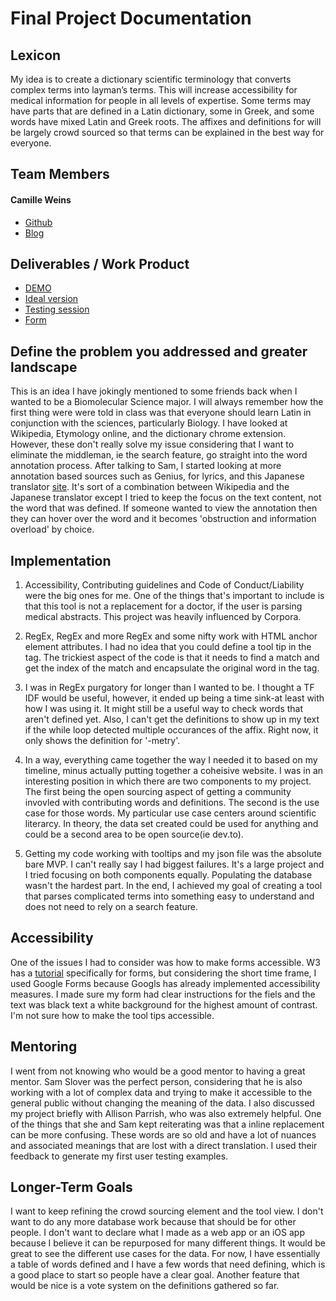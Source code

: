 # Final Project Documentation

## Lexicon

My idea is to create a dictionary scientific terminology that converts complex terms into layman’s terms. This will increase accessibility for medical information for people in all levels of expertise. Some terms may have parts that are defined in a Latin dictionary, some in Greek, and some words have mixed Latin and Greek roots. The affixes and definitions for will be largely crowd sourced so that terms can be explained in the best way for everyone.

## Team Members
#### Camille Weins
* [Github](https://github.com/camilleweins)
* [Blog](https://medium.com/@camilleweins)

## Deliverables / Work Product
* [DEMO](http://www.camilleweins.com/lexicon/)
* [Ideal version](https://editor.p5js.org/cweins/full/ryayP4p14)
* [Testing session](https://github.com/camilleweins/ITP-Open-Source-Studio-Final/blob/master/test.md)
* [Form](https://goo.gl/forms/4R3qRpncoqISVEEr1)

## Define the problem you addressed and greater landscape

This is an idea I have jokingly mentioned to some friends back when I wanted to be a Biomolecular Science major. I will always remember how the first thing were were told in class was that everyone should learn Latin in conjunction with the sciences, particularly Biology. I have looked at Wikipedia, Etymology online, and the dictionary chrome extension. However, these don't really solve my issue considering that I want to eliminate the middleman, ie the search feature, go straight into the word annotation process. After talking to Sam, I started looking at more annotation based sources such as Genius, for lyrics, and this Japanese translator [site](https://j-talk.com/convert). It's sort of a combination between Wikipedia and the Japanese translator except I tried to keep the focus on the text content, not the word that was defined. If someone wanted to view the annotation then they can hover over the word and it becomes 'obstruction and information overload' by choice. 

## Implementation
1. Accessibility, Contributing guidelines and Code of Conduct/Liability were the big ones for me. One of the things that's important to include is that this tool is not a replacement for a doctor, if the user is parsing medical abstracts. This project was heavily influenced by Corpora.

2. RegEx, RegEx and more RegEx and some nifty work with HTML anchor element attributes. I had no idea that you could define a tool tip in the tag. The trickiest aspect of the code is that it needs to find a match and get the index of the match and encapsulate the original word in the <a> tag.

3. I was in RegEx purgatory for longer than I wanted to be. I thought a TF IDF would be useful, however, it ended up being a time sink-at least with how I was using it. It might still be a useful way to check words that aren't defined yet. Also, I can't get the definitions to show up in my text if the while loop detected multiple occurances of the affix. Right now, it only shows the definition for '-metry'.

4. In a way, everything came together the way I needed it to based on my timeline, minus actually putting together a coheisive website. I was in an interesting position in which there are two components to my project. The first being the open sourcing aspect of getting a community invovled with contributing words and definitions. The second is the use case for those words. My particular use case centers around scientific literarcy. In theory, the data set created could be used for anything and could be a second area to be open source(ie dev.to).

5. Getting my code working with tooltips and my json file was the absolute bare MVP. I can't really say I had biggest failures. It's a large project and I tried focusing on both components equally. Populating the database wasn't the hardest part. In the end, I achieved my goal of creating a tool that parses complicated terms into something easy to understand and does not need to rely on a search feature. 

## Accessibility
One of the issues I had to consider was how to make forms accessible. W3 has a [tutorial](https://www.w3.org/WAI/tutorials/forms/) specifically for forms, but considering the short time frame, I used Google Forms because Googls has already implemented accessibility measures. I made sure my form had clear instructions for the fiels and the text was black text a white background for the highest amount of contrast. I'm not sure how to make the tool tips accessible.

## Mentoring
I went from not knowing who would be a good mentor to having a great mentor. Sam Slover was the perfect person, considering that he is also working with a lot of complex data and trying to make it accessible to the general public without changing the meaning of the data. I also discussed my project briefly with Allison Parrish, who was also extremely helpful. One of the things that she and Sam kept reiterating was that a inline replacement can be more confusing. These words are so old and have a lot of nuances and associated meanings that are lost with a direct translation. I used their feedback to generate my first user testing examples. 

## Longer-Term Goals

I want to keep refining the crowd sourcing element and the tool view. I don't want to do any more database work because that should be for other people. I don't want to declare what I made as a web app or an iOS app because I believe it can be repurposed for many different things. It would be great to see the different use cases for the data. For now, I have essentially a table of words defined and I have a few words that need defining, which is a good place to start so people have a clear goal. Another feature that would be nice is a vote system on the definitions gathered so far. 
